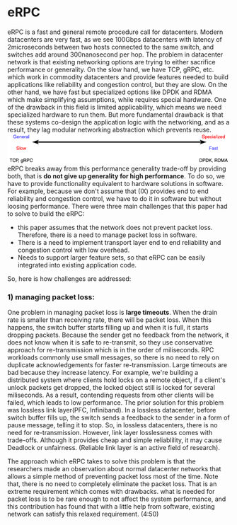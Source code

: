 # eRPC

eRPC is a fast and general remote procedure call for datacenters. Modern datacenters are very fast, as we see 100Gbps datacenters with latency of 2microseconds between two hosts connected to the same switch, and switches add around 300nanosecond per hop. The problem in datacenter network is that existing networking options are trying to either sacrifice performance or generality. On the slow hand, we have TCP, gRPC, etc. which work in commodity datacenters and provide features needed to build applications like reliability and congestion control, but they are slow. On the other hand, we have fast but specialized options like DPDK and RDMA which make simplifying assumptions, while requires special hardware. One of the drawback in this field is limited applicability, which means we need specialized hardware to run them. But more fundamental drawback is that these systems co-design the application logic with the networking, and as a result, they lag modular networking abstraction which prevents reuse.
![picture](data/general.png)
eRPC breaks away from this performance generality trade-off by providing both, that is **do not give up generality for high  performance**. To do so, we have to provide functionality equivalent to hardware solutions in software. For example, because we don't assume that (IX) provides end to end reliability and congestion control, we have to do it in software but without loosing performance. There were three main challenges that this paper had to solve to build the eRPC:
* this paper assumes that the network does not prevent packet loss. Therefore, there is a need to manage packet loss in software.
* There is a need to implement transport layer end to end reliability and congestion control with low overhead.
*  Needs to support larger feature sets, so that eRPC can be easily integrated into existing application code.

So, here is how challenges are addressed:
### 1) managing packet loss:
One problem in managing packet loss is **large timeouts**. When the drain rate is smaller than receiving rate, there will be packet loss. When this happens, the switch buffer starts filling up and when it is full, it starts dropping packets. Because the sender get no feedback from the network, it does not know when it is safe to re-transmit, so they use conservative approach for re-transmission which is in the order of miliseconds. RPC workloads commonly use small messages, so there is no need to rely on duplicate acknowledgements for faster re-transmission. Large timeouts are bad because they increase latency. For example, we're building a distributed system where clients hold locks on a remote object, if a client's unlock packets get dropped, the locked object still is locked for several miliseconds. As a result, contending requests from other clients will be failed, which leads to low performance. The prior solution for this problem was lossless link layer(PFC, Infiniband). In a lossless datacenter, before switch buffer fills up, the switch sends a feedback to the sender in a form of pause message, telling it to stop. So, in lossless datacenters, there is no need for re-transmission. However, link layer losslessness comes with trade-offs. Although it provides cheap and simple reliablility, it may cause Deadlock or unfairness. (Reliable link layer is an active field of research).

The approach which eRPC takes to solve this problem is that the researchers made an observation about normal datacenter networks that allows a simple method of preventing packet loss most of the time. Note that, there is no need to completely eliminate the packet loss. That is an extreme requirement which comes with drawbacks. what is needed for packet loss is to be rare enough to not affect the system performance, and this contribution has found that with a little help from software, existing network can satisfy this relaxed requirement. (4:50)
